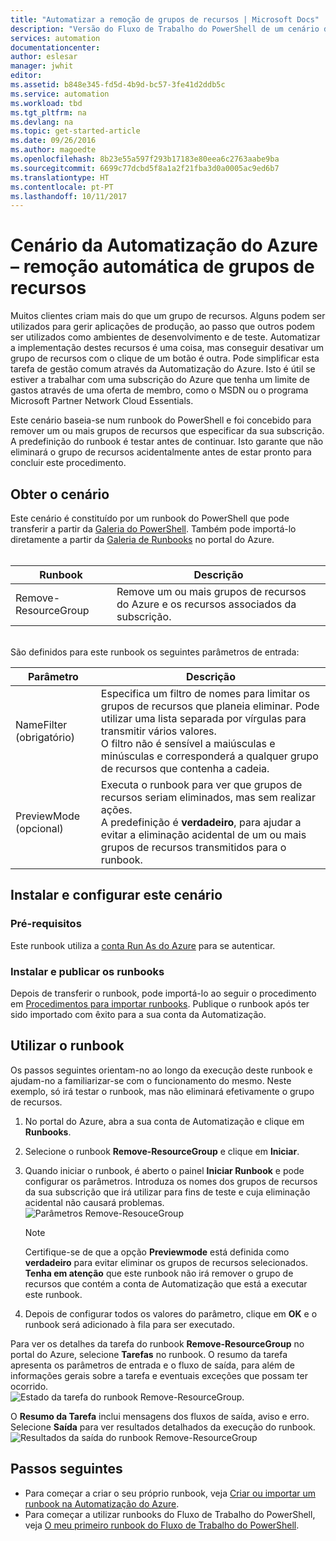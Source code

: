 ```yaml
---
title: "Automatizar a remoção de grupos de recursos | Microsoft Docs"
description: "Versão do Fluxo de Trabalho do PowerShell de um cenário da Automatização do Azure, incluindo runbooks, para remover todos os grupos de recursos da sua subscrição."
services: automation
documentationcenter: 
author: eslesar
manager: jwhit
editor: 
ms.assetid: b848e345-fd5d-4b9d-bc57-3fe41d2ddb5c
ms.service: automation
ms.workload: tbd
ms.tgt_pltfrm: na
ms.devlang: na
ms.topic: get-started-article
ms.date: 09/26/2016
ms.author: magoedte
ms.openlocfilehash: 8b23e55a597f293b17183e80eea6c2763aabe9ba
ms.sourcegitcommit: 6699c77dcbd5f8a1a2f21fba3d0a0005ac9ed6b7
ms.translationtype: HT
ms.contentlocale: pt-PT
ms.lasthandoff: 10/11/2017
---
```

# <a name="azure-automation-scenario---automate-removal-of-resource-groups"></a>Cenário da Automatização do Azure – remoção automática de grupos de recursos
Muitos clientes criam mais do que um grupo de recursos. Alguns podem ser utilizados para gerir aplicações de produção, ao passo que outros podem ser utilizados como ambientes de desenvolvimento e de teste. Automatizar a implementação destes recursos é uma coisa, mas conseguir desativar um grupo de recursos com o clique de um botão é outra. Pode simplificar esta tarefa de gestão comum através da Automatização do Azure. Isto é útil se estiver a trabalhar com uma subscrição do Azure que tenha um limite de gastos através de uma oferta de membro, como o MSDN ou o programa Microsoft Partner Network Cloud Essentials.

Este cenário baseia-se num runbook do PowerShell e foi concebido para remover um ou mais grupos de recursos que especificar da sua subscrição. A predefinição do runbook é testar antes de continuar. Isto garante que não eliminará o grupo de recursos acidentalmente antes de estar pronto para concluir este procedimento.   

## <a name="getting-the-scenario"></a>Obter o cenário
Este cenário é constituído por um runbook do PowerShell que pode transferir a partir da [Galeria do PowerShell](https://www.powershellgallery.com/packages/Remove-ResourceGroup/1.0/DisplayScript). Também pode importá-lo diretamente a partir da [Galeria de Runbooks](automation-runbook-gallery.md) no portal do Azure.<br><br>

| Runbook | Descrição |
| --- | --- |
| Remove-ResourceGroup |Remove um ou mais grupos de recursos do Azure e os recursos associados da subscrição. |

<br>
São definidos para este runbook os seguintes parâmetros de entrada:

| Parâmetro | Descrição |
| --- | --- |
| NameFilter (obrigatório) |Especifica um filtro de nomes para limitar os grupos de recursos que planeia eliminar. Pode utilizar uma lista separada por vírgulas para transmitir vários valores.<br>O filtro não é sensível a maiúsculas e minúsculas e corresponderá a qualquer grupo de recursos que contenha a cadeia. |
| PreviewMode (opcional) |Executa o runbook para ver que grupos de recursos seriam eliminados, mas sem realizar ações.<br>A predefinição é **verdadeiro**, para ajudar a evitar a eliminação acidental de um ou mais grupos de recursos transmitidos para o runbook. |

## <a name="install-and-configure-this-scenario"></a>Instalar e configurar este cenário
### <a name="prerequisites"></a>Pré-requisitos
Este runbook utiliza a [conta Run As do Azure](automation-sec-configure-azure-runas-account.md) para se autenticar.    

### <a name="install-and-publish-the-runbooks"></a>Instalar e publicar os runbooks
Depois de transferir o runbook, pode importá-lo ao seguir o procedimento em [Procedimentos para importar runbooks](automation-creating-importing-runbook.md#importing-a-runbook-from-a-file-into-azure-automation). Publique o runbook após ter sido importado com êxito para a sua conta da Automatização.

## <a name="using-the-runbook"></a>Utilizar o runbook
Os passos seguintes orientam-no ao longo da execução deste runbook e ajudam-no a familiarizar-se com o funcionamento do mesmo. Neste exemplo, só irá testar o runbook, mas não eliminará efetivamente o grupo de recursos.  

1. No portal do Azure, abra a sua conta de Automatização e clique em **Runbooks**.
2. Selecione o runbook **Remove-ResourceGroup** e clique em **Iniciar**.
3. Quando iniciar o runbook, é aberto o painel **Iniciar Runbook** e pode configurar os parâmetros. Introduza os nomes dos grupos de recursos da sua subscrição que irá utilizar para fins de teste e cuja eliminação acidental não causará problemas.<br> ![Parâmetros Remove-ResouceGroup](media/automation-scenario-remove-resourcegroup/remove-resourcegroup-input-parameters.png)

   > [!NOTE]
   > Certifique-se de que a opção **Previewmode** está definida como **verdadeiro** para evitar eliminar os grupos de recursos selecionados.  **Tenha em atenção** que este runbook não irá remover o grupo de recursos que contém a conta de Automatização que está a executar este runbook.  
   >
   >
4. Depois de configurar todos os valores do parâmetro, clique em **OK** e o runbook será adicionado à fila para ser executado.  

Para ver os detalhes da tarefa do runbook **Remove-ResourceGroup** no portal do Azure, selecione **Tarefas** no runbook. O resumo da tarefa apresenta os parâmetros de entrada e o fluxo de saída, para além de informações gerais sobre a tarefa e eventuais exceções que possam ter ocorrido.<br> ![Estado da tarefa do runbook Remove-ResourceGroup](media/automation-scenario-remove-resourcegroup/remove-resourcegroup-runbook-job-status.png).

O **Resumo da Tarefa** inclui mensagens dos fluxos de saída, aviso e erro. Selecione **Saída** para ver resultados detalhados da execução do runbook.<br> ![Resultados da saída do runbook Remove-ResourceGroup](media/automation-scenario-remove-resourcegroup/remove-resourcegroup-runbook-job-output.png)

## <a name="next-steps"></a>Passos seguintes
* Para começar a criar o seu próprio runbook, veja [Criar ou importar um runbook na Automatização do Azure](automation-creating-importing-runbook.md).
* Para começar a utilizar runbooks do Fluxo de Trabalho do PowerShell, veja [O meu primeiro runbook do Fluxo de Trabalho do PowerShell](automation-first-runbook-textual.md).
